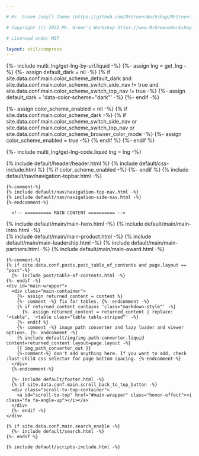 ```yaml
---

# Mr. Green Jekyll Theme (https://github.com/MrGreensWorkshop/MrGreen-JekyllTheme)

# Copyright (c) 2022 Mr. Green's Workshop https://www.MrGreensWorkshop.com

# Licensed under MIT

layout: util/compress
---
```

{%- include multi_lng/get-lng-by-url.liquid -%}
{%- assign lng = get_lng -%}
{%- assign default_dark = nil -%}
{% if site.data.conf.main.color_scheme_default_dark
and site.data.conf.main.color_scheme_switch_side_nav != true
and site.data.conf.main.color_scheme_switch_top_nav != true -%}
{%- assign default_dark = 'data-color-scheme="dark"' -%}
{%- endif -%}

{%- assign color_scheme_enabled = nil -%}
{% if site.data.conf.main.color_scheme_dark -%}
{% if site.data.conf.main.color_scheme_switch_side_nav
or site.data.conf.main.color_scheme_switch_top_nav
or site.data.conf.main.color_scheme_browser_color_mode -%}
{%- assign color_scheme_enabled = true -%}
{% endif %}
{%- endif %}

{%- include multi_lng/get-lng-code.liquid lng = lng -%}

<!DOCTYPE html>
<html lang="{{ lng_code }}">
  <head>
    {% include default/header/header.html %}
    {% include default/css-include.html %}
  </head>

  <body {{ default_dark }}  id="homeSection" class="position-relative">
    {% if color_scheme_enabled -%}
      <script src="{{ site.baseurl }}/assets/js/color-scheme-attr-init.js" data-mode="{{ site.data.conf.main.color_scheme_default_dark }}"></script>
    {%- endif %}
    {% include default/nav/navigation-topbar.html -%}

    {%-comment-%}
    {% include default/nav/navigation-top-nav.html -%}
    {% include default/nav/navigation-side-nav.html -%}
    {%-endcomment-%}
    
      <!-- ========== MAIN CONTENT ========== -->

  <main id="content" role="main">
    {% include default/main/main-hero.html -%}
    {% include default/main/main-intro.html -%}
    <div class="border-top mx-auto mt-10 mb-10" style="max-width: 25rem;"></div>
    {% include default/main/main-product.html -%}
    {% include default/main/main-leadership.html -%}
    {% include default/main/main-partners.html -%}
    {% include default/main/main-award.html -%}
  </main>
  <!-- ========== END MAIN CONTENT ========== -->    

    {%-comment-%}
    {% if site.data.conf.posts.post_table_of_contents and page.layout == "post"-%}
      {%- include post/table-of-contents.html -%}
    {%- endif -%}
    <div id="main-wrapper">
      <div class="main-container">
        {%- assign returned_content = content %}
        {%- comment -%} fix for tables. {%- endcomment -%}
        {% if returned_content contains 'class="markdown-style"' -%}
          {%- assign returned_content = returned_content | replace: '<table', '<table class="table table-striped"' -%}
        {%- endif %}
        {%- comment -%} image path converter and lazy loader and viewer options. {%- endcomment -%}
        {% include default/img/img-path-converter.liquid content=returned_content layout=page.layout -%}
        {{ img_path_converter_out }}
        {%-comment-%} don't add anything here. If you want to add, check :last-child css selector for page bottom spacing. {%-endcomment-%}
      </div>
      {%-endcomment-%}

      {%- include default/footer.html -%}
      {% if site.data.conf.main.scroll_back_to_top_button -%}
      <div class="scroll-to-top-container">
        <a id="scroll-to-top" href="#main-wrapper" class="hover-effect"><i class="fa fa-angle-up"></i></a>
      </div>
      {%- endif -%}
    </div>

    {% if site.data.conf.main.search_enable -%}
      {%- include default/search.html -%}
    {%- endif %}

    {% include default/scripts-include.html -%}

  </body>
</html>
